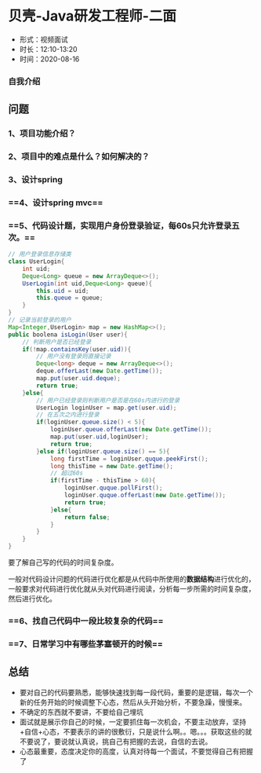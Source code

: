 # 贝壳-Java研发工程师-二面

- 形式：视频面试
- 时长：12:10-13:20
- 时间：2020-08-16

### 自我介绍

## 问题

### 1、项目功能介绍？

### 2、项目中的难点是什么？如何解决的？

### 3、设计spring

### ==4、设计spring mvc==

### ==5、代码设计题，实现用户身份登录验证，每60s只允许登录五次。==

```java
// 用户登录信息存储类
class UserLogin{
    int uid;
    Deque<Long> queue = new ArrayDeque<>();
    UserLogin(int uid,Deque<Long> queue){
        this.uid = uid;
        this.queue = queue;
    }
}
// 记录当前登录的用户
Map<Integer,UserLogin> map = new HashMap<>();
public boolena isLogin(User user){
    // 判断用户是否已经登录
    if(!map.containsKey(user.uid)){
        // 用户没有登录则直接记录
        Deque<long> deque = new ArrayDeque<>();
        deque.offerLast(new Date.getTime());
        map.put(user.uid.deque);
        return true;
    }else{
        // 用户已经登录则判断用户是否是在60s内进行的登录
        UserLogin loginUser = map.get(user.uid);
        // 在五次之内进行登录
        if(loginUser.queue.size() < 5){
            loginUser.queue.offerLast(new Date.getTime());
            map.put(user.uid,loginUser);
            return true;
        }else if(loginUser.queue.size() == 5){
            long firstTime = loginUser.quque.peekFirst();
            long thisTime = new Date.getTime();
            // 超过60s
            if(firstTime - thisTime > 60){
                loginUser.quque.pollFirst();
                loginUser.quque.offerLast(new Date.getTime());
                return true;
            }else{
                return false;
            }
        }
    }
}
```

要了解自己写的代码的时间复杂度。

一般对代码设计问题的代码进行优化都是从代码中所使用的**数据结构**进行优化的，一般要求对代码进行优化就从头对代码进行阅读，分析每一步所需的时间复杂度，然后进行优化。

### ==6、找自己代码中一段比较复杂的代码==

### ==7、日常学习中有哪些茅塞顿开的时候==

## 总结

- 要对自己的代码要熟悉，能够快速找到每一段代码，重要的是逻辑，每次一个新的任务开始的时候调整下心态，然后从头开始分析，不要急躁，慢慢来。
- 不确定的东西就不要讲，不要给自己埋坑
- 面试就是展示你自己的时候，一定要抓住每一次机会，不要主动放弃，坚持+自信+心态，不要表示的讲的很敷衍，只是说什么啊。。嗯。。。获取这些的就不要说了，要说就认真说，挑自己有把握的去说，自信的去说。
- 心态最重要，态度决定你的高度，认真对待每一个面试，不要觉得自己有把握了


